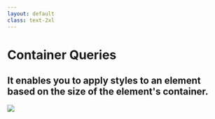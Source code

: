 ```yaml
---
layout: default
class: text-2xl
---
```


# Container Queries

## It enables you to apply styles to an element based on the **size** of the element's **container**.

<img src="/images/03-container-01.png" class="mt-5 h-70 m-auto" />
